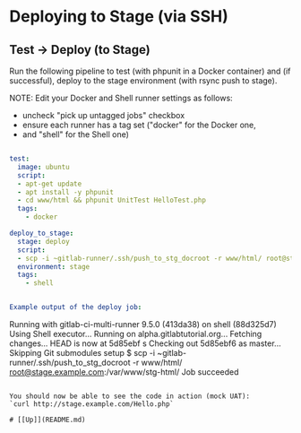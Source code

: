 # Deploying to Stage (via SSH)

## Test -> Deploy (to Stage)

Run the following pipeline to test (with phpunit in a Docker container) and 
(if successful), deploy to the stage environment (with rsync push to stage).

NOTE: Edit your Docker and Shell runner settings as follows:
- uncheck "pick up untagged jobs" checkbox
- ensure each runner has a tag set ("docker" for the Docker one,
- and "shell" for the Shell one)


```yaml

test:
  image: ubuntu
  script: 
  - apt-get update
  - apt install -y phpunit
  - cd www/html && phpunit UnitTest HelloTest.php
  tags:
    - docker

deploy_to_stage:
  stage: deploy
  script:
  - scp -i ~gitlab-runner/.ssh/push_to_stg_docroot -r www/html/ root@stage.example.com:/var/www/stg-html/
  environment: stage
  tags: 
    - shell


Example output of the deploy job:

```
Running with gitlab-ci-multi-runner 9.5.0 (413da38)
  on shell (88d325d7)
Using Shell executor...
Running on alpha.gitlabtutorial.org...
Fetching changes...
HEAD is now at 5d85ebf s
Checking out 5d85ebf6 as master...
Skipping Git submodules setup
$ scp -i ~gitlab-runner/.ssh/push_to_stg_docroot -r www/html/ root@stage.example.com:/var/www/stg-html/
Job succeeded
```

You should now be able to see the code in action (mock UAT):
`curl http://stage.example.com/Hello.php`

# [[Up]](README.md)
